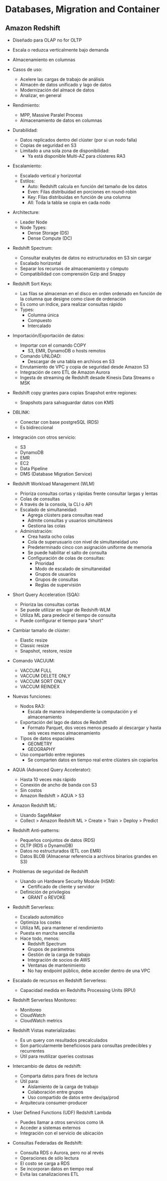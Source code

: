 # Databases, Migration and Container

## Amazon Redshift

* Diseñado para OLAP no for OLTP
* Escala o reduzca verticalmente bajo demanda
* Almacenamiento en columnas
* Casos de uso:
    * Acelere las cargas de trabajo de análisis
    * Almacén de datos unificado y lago de datos
    * Modernización del almacé de datos
    * Analizar, en general
* Rendimiento:
    * MPP, Massive Paralel Process
    * Almacenamiento de datos en columnas
* Durabilidad:
    * Datos replicados dentro del clúster (por si un nodo falla)
    * Copias de seguridad en S3
    * Limitado a una sola zona de disponibilidad:
        * Ya está disponible Multi-AZ para clústeres RA3
* Escalamiento:
    * Escalado vertical y horizontal
    * Estilos:
        * Auto: Redshift calcula en función del tamaño de los datos
        * Even: Filas distribuidad en porciones en round-robin
        * Key: Filas distribuidas en función de una columna
        * All: Toda la tabla se copia en cada nodo

* Architecture:
    * Leader Node
    * Node Types:
        * Dense Storage (DS)
        * Dense Compute (DC)

* Redshift Spectrum:
    * Consultar exabytes de datos no estructurados en S3 sin cargar
    * Escalado horizontal
    * Separar los recursos de almacenamiento y cómputo
    * Compatibilidad con comprensión Gzip and Snappy

* Redshift Sort Keys:
    * Las filas se almacenan en el disco en orden ordenado en función de la columna que designe como clave de ordenación
    * Es como un índice, para realizar consultas rápido
    * Types:
        * Columna única
        * Compuesto
        * Intercalado

* Importación/Exportación de datos:
    * Importar con el comando COPY
        * S3, EMR, DynamoDB o hosts remotos
    * Comando UNLOAD:
        * Descargar de una tabla en archivos en S3
    * Enrutamiento de VPC y copia de seguridad desde Amazon S3
    * Integración de cero ETL de Amazon Aurora
    * Ingesta de streaming de Redshift desade Kinesis Data Streams o MSK

* Redshift copy grantes para copias Snapshot entre regiones:
    * Snapshots para salvaguardar datos con KMS

* DBLINK:
    * Conectar con base postgreSQL (RDS)
    * Es bidireccional

* Integración con otros servicio:
    * S3
    * DynamoDB
    * EMR
    * EC2
    * Data Pipeline
    * DMS (Database Migration Service)

* Redshift Workload Management (WLM)
    * Prioriza consultas cortas y rápidas frente consultar largas y lentas
    * Colas de consultas
    * A través de la consola, la CLI o API
    * Escalado de simultaneidad:
        * Agrega clústers para consultas read
        * Admite consultas y usuarios simultáneos
        * Gestiona las colas
    * Administración:
        * Crea hasta ocho colas
        * Cola de superusuario con nivel de simultaneidad uno
        * Predeterminado cinco con asignación uniforme de memoria
        * Se puede habilitar el salto de consulta
        * Configuración de colas de consultas:
            * Prioridad
            * Modo de escalado de simultaneidad
            * Grupos de usuarios
            * Grupos de consultas
            * Reglas de supervisión

* Short Query Acceleration (SQA):
    * Prioriza las consultas cortas 
    * Se puede utilizar en lugar de Redshift-WLM
    * Utiliza ML para predecir el tiempo de consulta
    * Puede configurar el tiempo para "short"

* Cambiar tamaño de clúster:
    * Elastic resize
    * Classic resize
    * Snapshot, restore, resize

* Comando VACUUM:
    * VACCUM FULL
    * VACCUM DELETE ONLY
    * VACCUM SORT ONLY
    * VACCUM REINDEX

* Nuevas funciones:
    * Nodos RA3:
        * Escala de manera independiente la computación y el almacenamiento
    * Exportación del lago de datos de Redshift
        * Formato Parquet, dos veces menos pesado al descargar y hasta seis veces menos almacenamiento
    * Tipos de datos espaciales
        * GEOMETRY
        * GEOGRAPHY
    * Uso compartido entre regiones
        * Se comparten datos en tiempo real entre clústers sin copiarlos

* AQUA (Advanced Query Accelerator):
    * Hasta 10 veces más rápido
    * Conexión de ancho de banda con S3
    * Sin costos
    * Amazon Redshift > AQUA > S3

* Amazon Redshift ML:
    * Usando SageMaker
    * Collect > Amazon Redshift ML > Create > Train > Deploy > Predict

* Redshift Anti-patterns:
    * Pequeños conjuntos de datos (RDS)
    * OLTP (RDS o DynamoDB)
    * Datos no estructurados (ETL con EMR)
    * Datos BLOB (Almacenar referencia a archivos binarios grandes en S3)

* Problemas de seguridad de Redshift
    * Usando un Hardware Security Module (HSM):
        * Certificado de cliente y servidor
    * Definición de privilegios
        * GRANT o REVOKE

* Redshift Serverless:
    * Escalado automático
    * Optimiza los costes
    * Utiliza ML para mantener el rendimiento
    * Puesta en marcha sencilla
    * Hace todo, menos:
        * Redshift Spectrum
        * Grupos de parámetros
        * Gestión de la carga de trabajo
        * Integración de socios de AWS
        * Ventanas de mantenimiento
        * No hay endpoint público, debe acceder dentro de una VPC

* Escalado de recursos en Redshift Serverless:
    * Capacidad medida en Redshifts Processing Units (RPU)

* Redshift Serverless Monitoreo:
    * Monitoreo
    * CloudWatch 
    * CloudWatch metrics

* Redshift Vistas materializadas:
    * Es un query con resultados precalculados
    * Son particularmente beneficiosos para consultas predecibles y recurrentes
    * Útil para reutilizar queries costosas

* Intercambio de datos de redshift:
    * Comparta datos para fines de lectura
    * Útil para:
        * Aislamiento de la carga de trabajo
        * Colaboración entre grupos
        * Uso compartido de datos entre dev/qa/prod
    * Arquitecura consumer-producer

* User Defined Functions (UDF) Redshift Lambda
    * Puedes llamar a otros servicios como IA
    * Acceder a sistemas externos
    * Integración con el servicio de ubicación

* Consultas Federadas de Redshift:
    * Consulta RDS o Aurora, pero no al revés
    * Operaciones de sólo lectura
    * El costo se carga a RDS
    * Se incorporan datos en tiempo real
    * Evita las canalizaciones ETL
